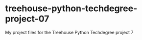 # treehouse-python-techdegree-project-07
My project files for the Treehouse Python Techdegree project 7
